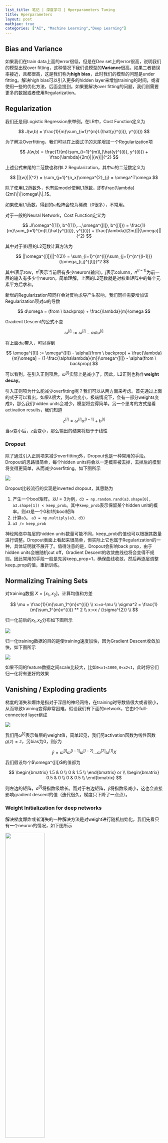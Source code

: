 ```yaml
---
list_title: 笔记 | 深度学习 | Hperparameters Tuning
title: Hperparameters
layout: post
mathjax: true
categories: ["AI", "Machine Learning","Deep Learning"]
---
```


## Bias and Variance

如果我们在train data上面的error很低，但是在Dev set上的error很高，说明我们的模型出现over fitting，这种情况下我们说模型的**Variance**很高。如果二者错误率接近，且都很高，这是我们称为**high bias**，此时我们的模型的问题是under fitting。解决high bias可以引入更多的hidden layer来增加training的时间，或者使用一些的优化方法，后面会提到。如果要解决over fitting的问题，我们则需要更多的数据或者使用Regularization。

## Regularization

我们还是用Logistic Regression来举例。在LR中，Cost Function定义为

$$
J(w,b) = \frac{1}{m}\sum_{i=1}^{m}L(\hat{y}^{(i)}, y^{(i)})
$$

为了解决Overfitting，我们可以在上面式子的末尾增加一个Regularization项

$$
J(w,b) = \frac{1}{m}\sum_{i=1}^{m}L(\hat{y}^{(i)}, y^{(i)}) + \frac{\lambda}{2m}||{w}||{^2}
$$

上述公式末尾的二范数也称作L2 Regularization，其中$\omega$的二范数定义为

$$
||{w}||{^2} = \sum_{j=1}^{n_x}\omega^{2}_{j} = \omega^T\omega
$$

除了使用L2范数外，也有些model使用L1范数，即$\frac{\lambda}{2m}\|\|\omega\|\|_1$。

如果使用L1范数，得到的$\omega$矩阵会较为稀疏（0很多），不常用。

对于一般的Neural Network，Cost Function定义为

$$
J(\omega^{[1]}, b^{[1]},...,\omega^{[l]}, b^{[l]}) = \frac{1}{m}\sum_{i=1}^{m}L(\hat{y^{(i)}}, y^{(i)}) + \frac{\lambda}{2m}||{\omega}||{^2}
$$

其中对于某$l$层的L2范数计算方法为

$$
||\omega^{[l]}||^{(2)} = \sum_{i=1}^{n^{l}}\sum_{j=1}^{n^{(l-1)}}(\omega_{i,j}^{[l]})^2
$$

其中$i$表示row，$n^{l}$表示当前层有多少neuron(输出)，$j$表示column，$n^{(l-1)}$为前一层的输入有多少个neuron。简单理解，上面的L2范数就是对权重矩阵中的每个元素平方后求和。

新增的Regularization项同样会对反响求导产生影响，我们同样需要增加该Regularization项对$\omega$的导数

$$
d\omega = (from \ backprop) + \frac{\lambda}{m}\omega 
$$

Gradient Descent的公式不变

$$
\omega^{[l]} := \omega^{[l]} - \alpha d\omega^{[l]} 
$$

将上面$d\omega$带入，可以得到

$$
\omega^{[l]} := \omega^{[l]} - \alpha[(from \ backprop) + \frac{\lambda}{m}\omega] = (1-\frac{\alpha\lambda}{m})\omega^{[l]} - \alpha(from \ backprop)
$$

可以看到，在引入正则项后，$\omega^{[l]}$实际上是减小了，因此，L2正则也称作**weight decay**。

引入正则项为什么能减少overfitting呢？我们可以从两方面来考虑。首先通过上面的式子可以看出，如果$\lambda$很大，则$\omega$会变小，极端情况下，会有一部分weights变成0，那么我们hidden units会减少，模型将变得简单。另一个思考的方式是看activation results，我们知道

$$
z^{[l]} = \omega^{[l]}\alpha^{[l-1]} + b^{[l]}
$$

当$\omega$变小后，$z$会变小，那么输出的结果将趋于于线性

### Dropout

除了通过引入正则项来减少overfitting外，Dropout也是一种常用的手段。Dropout的思路很简单，每个hidden units将会以一定概率被去掉，去掉后的模型将变得更简单，从而减少overfitting。如下图所示 

<img src="{{site.baseurl}}/assets/images/2018/02/dp-ht-1.png">

Dropout比较流行的实现是inverted dropout，其思路为

1. 产生一个bool矩阵。以$l=3$为例，`d3 = np.random.rand(a3.shape[0], a3.shape[1]) < keep_prob`。其中`keep_prob`表示保留某个hidden unit的概率。则`d3`是一个0和1的bool矩阵
2. 计算`a3`。 `a3 = np.multiply(a3, d3)`
3. `a3 /= keep_prob`

神经网络中每层的hidden units数量可能不同，keep_prob的值也可以根据其数量进行调整。Dropout表面上看起来很简单，但实际上它也属于Regularization的一种，具体证明就不展开了。值得注意的是，Dropout会影响back prop，由于hidden units会被随机cut off，Gradient Descent的收敛曲线也将会变得不规则。因此常用的手段一般是先另keep_prop=1，确保曲线收敛，然后再逐层调整keep_prop的值，重新训练。

## Normalizing Training Sets

对training数据 $X = [x_1, x_2]$，计算均值和方差

$$
\mu = \frac{1}{m}\sum_1^{m}x^{(i)} \\
x:=x-\mu \\
\sigma^2 = \frac{1}{m}\sum_1^{m}x^{(i)} ** 2 \\
x:=x / {\sigma^{2}} \\
$$

归一化前后的$x_1, x_2$分布如下图所示

<img src="{{site.baseurl}}/assets/images/2018/02/dl-ht-02.png">

归一化training数据的目的是使training速度加快，因为Gradient Descent收敛加快，如下图所示

<img src="{{site.baseurl}}/assets/images/2018/02/dp-ht-03.png">

如果不同的feature数据之间scale比较大，比如`0<x1<1000`, `0<x2<1`，此时将它们归一化将有更好的效果

## Vanishing / Exploding gradients

梯度的消失和爆炸是指对于深层的神经网络，在training时导数值很大或者很小，从而导致training变得非常困难。假设我们有下面的network，它由$l$个full-connected layer组成

<img src="{{site.baseurl}}/assets/images/2018/02/dp-ht-04.png">

我们用$\omega^{[i]}$表示每层的weight值，简单起见，我们另activation函数为线性函数$g(z) = z$，另bias为0，则$\hat{y}$为

$$
\hat{y} = \omega^{[l]}\omega^{[l-1]}\omega^{[l-2]}...\omega^{[2]}\omega^{[1]}X
$$

我们假设每个$\omega^{[l]}\$的值都为

$$
\begin{bmatrix}
1.5 & 0 \\ 
0 & 1.5 \\ 
\end{bmatrix}
or \\
\begin{bmatrix}
0.5 & 0 \\ 
0 & 0.5 \\ 
\end{bmatrix}
$$

则左边的矩阵，$a^{[l]}$将指数级增长。而对于右边矩阵，$\hat{y}$将指数级减小，这也会直接影响gradient descent的值（迭代很久，梯度只下降了一点点）。

### Weight Initialization for deep networks

解决梯度爆炸或者消失的一种解决方法是对weight进行随机初始化。我们先看只有一个neuron的情况，如下图所示

<img src="{{site.baseurl}}/assets/images/2018/02/dp-ht-05.png" width="50%">

我们暂时忽略bias，则$z=\omega_{1}x_{1}+\omega_{2}x_{2}+...+\omega_{n}x_{n}$

为了避免$z$过大或过小，我们一般用下面的方法对weight进行归一化

```python
W[l] = np.random.rand(W[l].shape) * np.sqrt(2/(n**(l-1)))
```
上述式子会将weight的均值归一化到0左右，not too bigger than 1 and not too much less than 1。当activation函数为`Relu`的时候，这个方法比较有效。如果用`tanh`，则可以将`np.sqrt(2/(n**(l-1)))` 替换为`np.sqrt(1/(n**(l-1)))`。

### Gradient checking

Take $W^{[1]},b^{[1]},...,W^{[L]},b^{[L]}$ and reshape into a big vector $\theta$, then

$$
J(W^{[1]},b^{[1]},...,W^{[L]},b^{[L]}) = J(\theta_1,\theta_2,...,\theta_L ) =  J(\theta)
$$

Take $dW^{[1]},db^{[1]},...,dW^{[L]},db^{[L]}$ and reshape into a big vector $\d\theta$, then 

$$
d\theta[i] = \frac{dJ}{d\theta_i}
d\theta_{approx}[i] = \frac{J(\theta_1,...,\theta_i + \epsilon,...) - J(\theta_1,...,\theta_i - \epsilon,...) }{2\epsilon}
$$

Use the following formula to check

$$
err = \frac{|| d\theta_{approx} - d\theta ||_2}{||d\theta_{approx}||_2 + ||d\theta||_2}
$$
取$\epsilon=10^{-7}$，则如果$err$能在$10^{-7}$左右说明，梯度计算正确，如果在$10^{-3}$则说明有较大的的问题。

